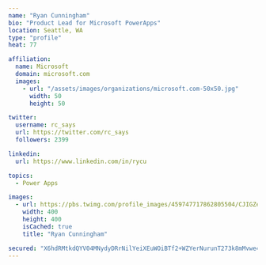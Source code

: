 ```yaml
---
name: "Ryan Cunningham"
bio: "Product Lead for Microsoft PowerApps"
location: Seattle, WA
type: "profile"
heat: 77

affiliation:
  name: Microsoft
  domain: microsoft.com
  images:
    - url: "/assets/images/organizations/microsoft.com-50x50.jpg"
      width: 50
      height: 50

twitter:
  username: rc_says
  url: https://twitter.com/rc_says
  followers: 2399

linkedin:
  url: https://www.linkedin.com/in/rycu

topics:
  - Power Apps

images:
  - url: https://pbs.twimg.com/profile_images/459747717862805504/CJIGZejd_400x400.png
    width: 400
    height: 400
    isCached: true
    title: "Ryan Cunningham"

secured: "X6hdRMtkdQYV04MNydyDRrNilYeiXEuWOiBTf2+WZYerNurunT273k8mMvwe4sJNmHu0XvpPB94qW6e7AshxUP9U64GsfJHTvTMi+pe1Gm09zsIodPypsOge9LLrF1j1NZMSvH0BXFzhWU4/vJXkCx3Y6C+RV4VCHvNm9iAUdLFS1/JJRo63wxnvsRc3Sh72sGwNo5mD/D1d8bOkqT3gu+7zf99mzTDt0UEneyNNFbfdyziKkpbwRzJ24KAW+YznwOyNC15CzSFJlpW6IvFQfgARu+VMrpBxkTDPI/gFCh7Mzqh/+TePQUXeaVOt6s4psV6oPi+7NAzjofXOuUw5jN2KfcHk1pYxhjB3/xL4rX7FhDDaAZCdCN+J7SsH+Ucevkk3hPU4gcbUIqd8K4mkQolhfwPbj8CViT0q/KmTWrQ=;s28A/DRWvjlDvNkCBDWtuQ=="
---
```


